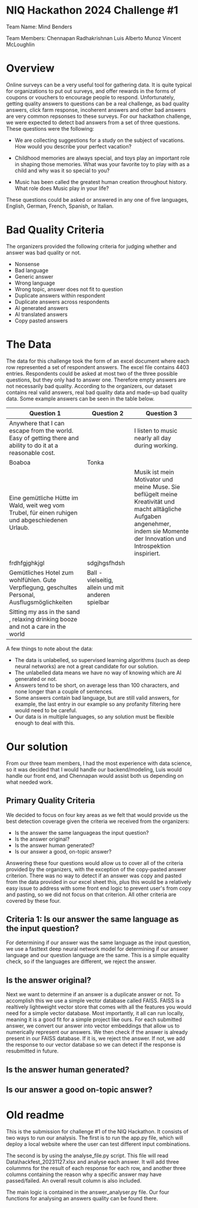 # NIQ Hackathon 2024 Challenge #1

Team Name: Mind Benders

Team Members:
Chennapan Radhakrishnan
Luis Alberto Munoz
Vincent McLoughlin

# Overview 

Online surveys can be a very useful tool for gathering data. It is quite typical for organizations to put out surveys, and offer rewards in the forms of coupons or vouchers to encourage people to respond. Unfortunately, getting quality answers to questions can be a real challenge, as bad quality answers, click farm response, incoherent answers and other bad answers are very common repsonses to these surveys. For our hackathon challenge, we were expected to detect bad answers from a set of three questions. These questions were the following:

- We are collecting suggestions for a study on the subject of vacations. How would you describe your perfect vacation?


- Childhood memories are always special, and toys play an important role in shaping those memories. What was your favorite toy to play with as a child and why was it so special to you?


- Music has been called the greatest human creation throughout history. What role does Music play in your life?


These questions could be asked or answered in any one of five languages, English, German, French, Spanish, or Italian.

# Bad Quality Criteria
The organizers provided the following criteria for judging whether and answer was bad quality or not. 

* Nonsense 
* Bad language
* Generic answer
* Wrong language
* Wrong topic, answer does not fit to question
* Duplicate answers within respondent
* Duplicate answers across respondents
* AI generated answers
* AI translated answers
* Copy pasted answers


# The Data

The data for this challenge took the form of an excel document where each row represented a set of respondent answers. The excel file contains 4403 entries. Respondents could be asked at most two of the three possible questions, but they only had to answer one. Therefore empty answers are not necessarily bad quality. According to the organizers, our dataset contains real valid answers, real bad quality data and made-up bad quality data. Some example answers can be seen in the table below.

|Question 1                                                                                                 |Question 2                                        |Question 3                                                                                                                                                                        |
|-----------------------------------------------------------------------------------------------------------|--------------------------------------------------|----------------------------------------------------------------------------------------------------------------------------------------------------------------------------------|
|Anywhere that I can escape from the world. Easy of getting there and ability to do it at a reasonable cost.|                                                  |I listen to music nearly all day during working.                                                                                                                                  |
|Boaboa                                                                                                     |Tonka                                             |                                                                                                                                                                                  |
|Eine gemütliche Hütte im Wald, weit weg vom Trubel, für einen ruhigen und abgeschiedenen Urlaub.           |                                                  |Musik ist mein Motivator und meine Muse. Sie beflügelt meine Kreativität und macht alltägliche Aufgaben angenehmer, indem sie Momente der Innovation und Introspektion inspiriert.|
|frdhfgjghkjgl                                                                                              |sdgjhgsfhdsh                                      |                                                                                                                                                                                  |
|Gemütliches Hotel zum wohlfühlen. Gute Verpflegung, geschultes Personal, Ausflugsmöglichkeiten             |Ball - vielseitig, allein und mit anderen spielbar|                                                                                                                                                                                  |
|Sitting my ass in the sand , relaxing drinking booze and not a care in the world                           |                                                  |                                                                                                                                                                                  |


A few things to note about the data:

* The data is unlabelled, so supervised learning algorithms (such as deep neural networks) are not a great candidate for our solution.
* The unlabelled data means we have no way of knowing which are AI generated or not. 
* Answers tend to be short, on average less than 100 characters, and none longer than a couple of sentences.
* Some answers contain bad language, but are still valid answers, for example, the last entry in our example so any profanity filtering here would need to be careful.
* Our data is in multiple languages, so any solution must be flexible enough to deal with this. 

# Our solution
From our three team members, I had the most experience with data science, so it was decided that I would handle our backend/modeling, Luis would handle our front end, and Chennapan would assist both us depending on what needed work.

## Primary Quality Criteria

We decided to focus on four key areas as we felt that would provide us the best detection coverage given the criteria we received from the organizers:

* Is the answer the same languageas the input question?
* Is the answer original?
* Is the answer human generated?
* Is our answer a good, on-topic answer?

Answering these four questions would allow us to cover all of the criteria provided by the organizers, with the exception of the copy-pasted answer criterion. There was no way to detect if an answer was copy and pasted from the data provided in our excel sheet this, plus this would be a relatively easy issue to address with some front end logic to prevent user's from copy and pasting, so we did not focus on that criterion. All other criteria are covered by these four. 

## Criteria 1: Is our answer the same language as the input question?
For determining if our answer was the same language as the input question, we use a fasttext deep neural network model for determining if our answer language and our question language are the same. This is a simple equality check, so if the languages are different, we reject the answer. 

## Is the answer original?
Next we want to determine if an answer is a duplicate answer or not. To accomplish this we use a simple vector database called FAISS. FAISS is a realtively lightweight vector store that comes with all the features you would need for a simple vector database. Most importantly, it all can run locally, meaning it is a good fit for a simple project like ours. For each submitted answer, we convert our answer into vector embeddings that allow us to numerically represent our answers. We then check if the answer is already present in our FAISS database. If it is, we reject the answer. If not, we add the response to our vector database so we can detect if the response is resubmitted in future. 

## Is the answer human generated?

## Is our answer a good on-topic answer?

# Old readme

This is the submission for challenge #1 of the NIQ Hackathon. It consists of two ways to run our analysis. The first is to run the app.py file, which will deploy a local website where the user can test different input combinations.

The second is by using the analyse_file.py script. This file will read Data\hackfest_20231127.xlsx and analyse each answer. It will add three colummns for the result of each response for each row, and another three columns containing the reason why a specific answer may have passed/failed. An overall result column is also included.

The main logic is contained in the answer_analyser.py file. Our four functions for analysing an answers quality can be found there.

